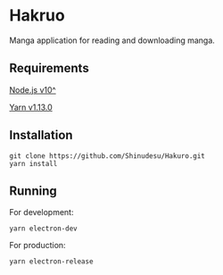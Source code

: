 # Hakruo

Manga application for reading and downloading manga.

## Requirements

[Node.js v10^](https://nodejs.org/en/)

[Yarn v1.13.0](https://yarnpkg.com/en/)

## Installation

```
git clone https://github.com/Shinudesu/Hakuro.git
yarn install
```

## Running

For development:

```
yarn electron-dev
```

For production:

```
yarn electron-release
```
